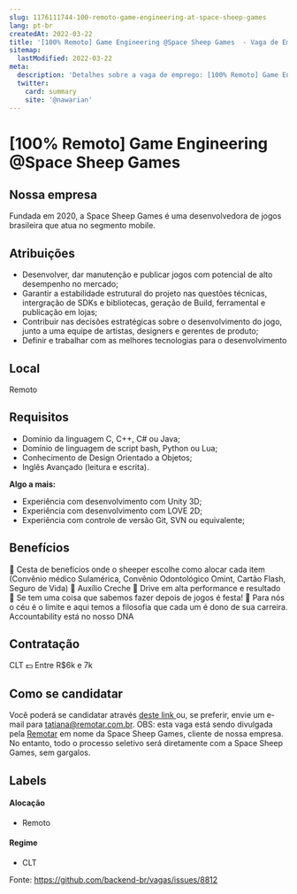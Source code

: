 ```yaml
---
slug: 1176111744-100-remoto-game-engineering-at-space-sheep-games
lang: pt-br
createdAt: 2022-03-22
title: '[100% Remoto] Game Engineering @Space Sheep Games  - Vaga de Emprego'
sitemap:
  lastModified: 2022-03-22
meta:
  description: 'Detalhes sobre a vaga de emprego: [100% Remoto] Game Engineering @Space Sheep Games '
  twitter:
    card: summary
    site: '@nawarian'
---
```


# [100% Remoto] Game Engineering @Space Sheep Games 

## Nossa empresa

Fundada em 2020, a Space Sheep Games é uma desenvolvedora de jogos brasileira que atua no segmento mobile.

## Atribuições

- Desenvolver, dar manutenção e publicar jogos com potencial de alto desempenho no mercado;
- Garantir a estabilidade estrutural do projeto nas questões técnicas, intergração de SDKs e bibliotecas, geração de Build, ferramental e publicação em lojas;
- Contribuir nas decisões estratégicas sobre o desenvolvimento do jogo, junto a uma equipe de artistas, designers e gerentes de produto;
- Definir e trabalhar com as melhores tecnologias para o desenvolvimento

## Local

Remoto

## Requisitos

- Domínio da linguagem C, C++, C# ou Java;
- Domínio de linguagem de script bash, Python ou Lua;
- Conhecimento de Design Orientado a Objetos;
- Inglês Avançado (leitura e escrita).

**Algo a mais:**

- Experiência com desenvolvimento com Unity 3D;
- Experiência com desenvolvimento com LOVE 2D;
- Experiência com controle de versão Git, SVN ou equivalente;

## Benefícios

💎 Cesta de benefícios onde o sheeper escolhe como alocar cada item (Convênio médico Sulamérica, Convênio Odontológico Omint, Cartão Flash, Seguro de Vida)
🍼 Auxílio Creche
🎯 Drive em alta performance e resultado
🎉 Se tem uma coisa que sabemos fazer depois de jogos é festa!
🌌 Para nós o céu é o limite e aqui temos a filosofia que cada um é dono de sua carreira. Accountability está no nosso DNA

## Contratação

CLT
💵 Entre R$6k e 7k

## Como se candidatar

Você poderá se candidatar através [deste link ](https://bit.ly/3ugNGQ3) ou, se preferir, envie um e-mail para [tatiana@remotar.com.br](mailto:tatiana@remotar.com.br).
OBS: esta vaga está sendo divulgada pela [Remotar](https://remotar.com.br/?utm_source=github) em nome da Space Sheep Games, cliente de nossa empresa. No entanto, todo o processo seletivo será diretamente com a Space Sheep Games, sem gargalos.

## Labels
<!-- retire os labels que não fazem sentido à vaga -->

#### Alocação
- Remoto

#### Regime
- CLT





Fonte: https://github.com/backend-br/vagas/issues/8812